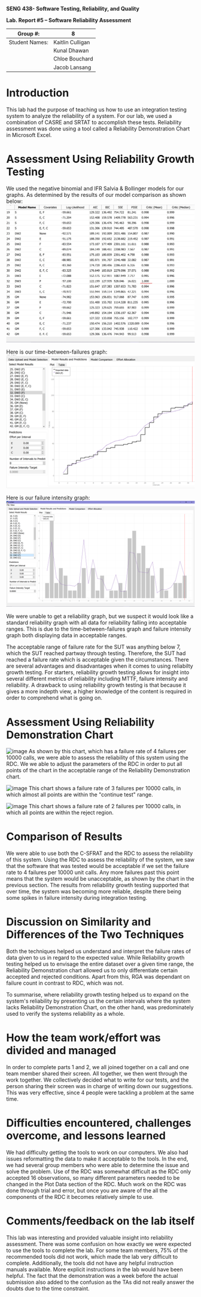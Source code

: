 **SENG 438- Software Testing, Reliability, and Quality**

**Lab. Report \#5 – Software Reliability Assessment**

| Group \#:      |  8   |
| -------------- | --- |
| Student Names: |  Kaitlin Culligan   |
|                |  Kunal Dhawan   |
|                |  Chloe Bouchard   |
|                |  Jacob Lansang   |

# Introduction
This lab had the purpose of teaching us how to use an integration testing system to analyze the reliability of a system. For our lab, we used a combination of CASRE and SRTAT to accomplish these tests. Reliability assessment was done using a tool called a Reliability Demonstration Chart in Microsoft Excel.
# 

# Assessment Using Reliability Growth Testing 

We used the negative binomial and IFR Salvia & Bollinger models for our graphs. As determined by the results of our model comparison as shown below:
![alt text](https://github.com/seng438-winter-2022/seng438-a5-kaitlinculligan/blob/main/media/mean_comparison_a5.png?raw=true)

Here is our time-between-failures graph:
![alt text](https://github.com/seng438-winter-2022/seng438-a5-kaitlinculligan/blob/main/media/DW3_a5.png?raw=true)

Here is our failure intensity graph:
![alt text](https://github.com/seng438-winter-2022/seng438-a5-kaitlinculligan/blob/main/media/intensity_graph_a5.png?raw=true)

We were unable to get a reliability graph, but we suspect it would look like a standard reliability graph with all data for reliability falling into acceptable ranges. This is due to the time-between-failures graph and failure intensity graph both displaying data in acceptable ranges.

The acceptable range of failure rate for the SUT was anything below 7, which the SUT reached partway through testing. Therefore, the SUT had reached a failure rate which is acceptable given the circumstances. There are several advantages and disadvantages when it comes to using reliabilty growth testing. For starters, reliability growth testing allows for insight into several different metrics of reliability including MTTF, failure intensity and reliability. A drawback to using reliability growth testing is that because it gives a more indepth view, a higher knowledge of the content is required in order to comprehend what is going on.

# Assessment Using Reliability Demonstration Chart 
![image](https://user-images.githubusercontent.com/82078868/161868540-a3111e88-9d66-41f3-8137-14668f49f34a.png)
As shown by this chart, which has a failure rate of 4 failures per 10000 calls, we were able to assess the reliability of this system using the RDC. We we able to adjust the parameters of the RDC in order to put all points of the chart in the acceptable range of the Reliability Demonstration chart.

![image](https://user-images.githubusercontent.com/82078868/162260920-27541445-8c7b-44e2-a915-07fd66d5d107.png)
This chart shows a failure rate of 3 failures per 10000 calls, in which almost all points are within the "continue test" range. 


![image](https://user-images.githubusercontent.com/82078868/162261050-4f311809-a502-4e6a-97af-f32b735a4358.png)
This chart shows a failure rate of 2 failures per 10000 calls, in which all points are within the reject region.
# 

# Comparison of Results

We were able to use both the C-SFRAT and the RDC to assess the reliability of this system. Using the RDC to assess the reliability of the system, we saw that the software that was tested would be acceptable if we set the failure rate to 4 failures per 10000 unit calls. Any more failures past this point means that the system would be unacceptable, as shown by the chart in the previous section. The results from reliability growth testing supported that over time, the system was becoming more reliable, despite there being some spikes in failure intensity during integration testing.

# Discussion on Similarity and Differences of the Two Techniques

Both the techniques helped us understand and interpret the failure rates of data given to us in regard to the expected value. While Reliability growth testing helped us to envisage the entire dataset over a given time range, the Reliability Demonstration chart allowed us to only differentiate certain accepted and rejected conditions. Apart from this, RGA was dependant on failure count in contrast to RDC, which was not.

To summarise, where reliability growth testing helped us to expand on the system's reliability by presenting us the certain intervals where the system lacks Reliability Demonstration Chart, on the other hand, was predominately used to verify the systems reliability as a whole.

# How the team work/effort was divided and managed

In order to complete parts 1 and 2, we all joined together on a call and one team member shared their screen. All together, we then went through the work together. We collectively decided what to write for our tests, and the person sharing their screen was in charge of writing down our suggestions. This was very effective, since 4 people were tackling a problem at the same time.

# Difficulties encountered, challenges overcome, and lessons learned

We had difficulty getting the tools to work on our computers. We also had issues reformatting the data to make it acceptable to the tools. In the end, we had several group members who were able to determine the issue and solve the problem. Use of the RDC was somewhat difficult as the RDC only accepted 16 observations, so many different parameters needed to be changed in the Plot Data section of the RDC. Much work on the RDC was done through trial and error, but once you are aware of the all the components of the RDC it becomes relatively simple to use.

# Comments/feedback on the lab itself

This lab was interesting and provided valuable insight into reliability assessment. There was some confusion on how exactly we were expected to use the tools to complete the lab. For some team members, 75% of the recommended tools did not work, which made the lab very difficult to complete. Additionally, the tools did not have any helpful instruction manuals available. More explicit instructions in the lab would have been helpful. The fact that the demonstration was a week before the actual submission also added to the confusion as the TAs did not really answer the doubts due to the time constraint.
